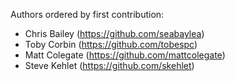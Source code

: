 
Authors ordered by first contribution:

 - Chris Bailey (https://github.com/seabaylea)
 - Toby Corbin (https://github.com/tobespc)
 - Matt Colegate (https://github.com/mattcolegate)
 - Steve Kehlet (https://github.com/skehlet)